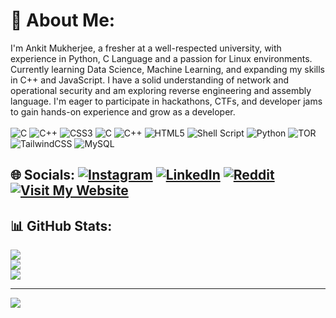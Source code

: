 # 💫 About Me:
I'm Ankit Mukherjee, a fresher at a well-respected university, with experience in Python, C Language  and a passion for Linux environments. Currently learning Data Science, Machine Learning, and expanding my skills in C++ and JavaScript. I have a solid understanding of network and operational security and am exploring reverse engineering and assembly language. I'm eager to participate in hackathons, CTFs, and developer jams to gain hands-on experience and grow as a developer.<br><br>
![C](https://img.shields.io/badge/c-%2300599C.svg?style=flat&logo=c&logoColor=white) ![C++](https://img.shields.io/badge/c++-%2300599C.svg?style=flat&logo=c%2B%2B&logoColor=white) ![CSS3](https://img.shields.io/badge/css3-%231572B6.svg?style=flat&logo=css3&logoColor=white) ![C](https://img.shields.io/badge/c-%2300599C.svg?style=flat&logo=c&logoColor=white) ![C++](https://img.shields.io/badge/c++-%2300599C.svg?style=flat&logo=c%2B%2B&logoColor=white) ![HTML5](https://img.shields.io/badge/html5-%23E34F26.svg?style=flat&logo=html5&logoColor=white) ![Shell Script](https://img.shields.io/badge/shell_script-%23121011.svg?style=flat&logo=gnu-bash&logoColor=white) ![Python](https://img.shields.io/badge/python-3670A0?style=flat&logo=python&logoColor=ffdd54) ![TOR](https://img.shields.io/badge/tor-%237E4798.svg?style=flat&logo=tor-project&logoColor=white) ![TailwindCSS](https://img.shields.io/badge/tailwindcss-%2338B2AC.svg?style=flat&logo=tailwind-css&logoColor=white)  ![MySQL](https://img.shields.io/badge/mysql-4479A1.svg?style=flat&logo=mysql&logoColor=white) 

## 🌐 Socials: [![Instagram](https://img.shields.io/badge/Instagram-%23E4405F.svg?logo=Instagram&logoColor=white)](https://instagram.com/run.____.away) [![LinkedIn](https://img.shields.io/badge/LinkedIn-%230077B5.svg?logo=linkedin&logoColor=white)](https://linkedin.com/in/ankit-mukherjee-0844a3325) [![Reddit](https://img.shields.io/badge/Reddit-%23FF4500.svg?logo=Reddit&logoColor=white)](https://reddit.com/user/neptunym)[![Visit My Website](https://img.shields.io/badge/Website)](https://m3rcurylake.pages.)

## 📊 GitHub Stats:
![](https://github-readme-stats.vercel.app/api?username=M3rcurylake&theme=tokyonight&hide_border=true&include_all_commits=true&count_private=false)<br/>
![](https://github-readme-streak-stats.herokuapp.com/?user=M3rcurylake&theme=tokyonight&hide_border=true)<br/>
![](https://github-readme-stats.vercel.app/api/top-langs/?username=M3rcurylake&theme=tokyonight&hide_border=true&include_all_commits=true&count_private=false&layout=compact)

---
[![](https://visitcount.itsvg.in/api?id=M3rcurylake&icon=0&color=2)](https://visitcount.itsvg.in)

<!-- Proudly created with GPRM ( https://gprm.itsvg.in ) -->


<!---
M3rcuryLake/M3rcuryLake is a ✨ special ✨ repository because its `README.md` (this file) appears on your GitHub profile.
You can click the Preview link to take a look at your changes.
--->
